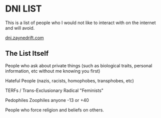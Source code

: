 # DNI LIST
This is a list of people who I would not like to interact with on the internet and will avoid. 

[dni.zaynedrift.com](https://dni.zaynedrift.com)

## The List Itself
People who ask about private things
(such as biological traits, personal information, etc without me knowing you first)

Hateful People
(nazis, racists, homophobes, transphobes, etc)

TERFs / Trans-Exclusionary Radical "Feminists"

Pedophiles
Zoophiles
anyone -13 or +40

People who force religion and beliefs on others.